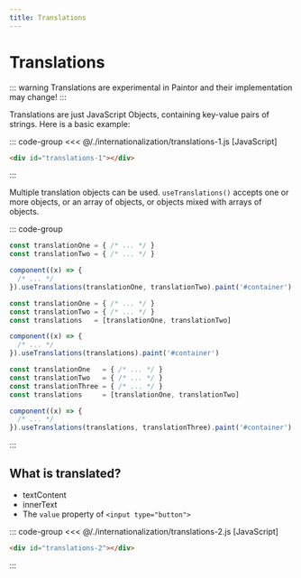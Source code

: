 ```yaml
---
title: Translations
---
```


<script setup>
  import { onMounted } from 'vue'
  
  onMounted(async () => {
    await import('./translations-1.js')
    await import('./translations-2.js')
  })
</script>

# Translations

::: warning
Translations are experimental in Paintor and their implementation may change!
:::

Translations are just JavaScript Objects, containing key-value pairs of strings.
Here is a basic example:

::: code-group
<<< @/./internationalization/translations-1.js [JavaScript]
```html [HTML]
<div id="translations-1"></div>
```
:::

<Badge type="warning" text="example" />
<div class="example">
  <div id="translations-1"></div>
</div>

Multiple translation objects can be used. `useTranslations()` accepts one or
more objects, or an array of objects, or objects mixed with arrays of objects.

::: code-group

```js [Multiple objects]
const translationOne = { /* ... */ }
const translationTwo = { /* ... */ }

component((x) => {
  /* ... */
}).useTranslations(translationOne, translationTwo).paint('#container')
```

```js [Array of objects]
const translationOne = { /* ... */ }
const translationTwo = { /* ... */ }
const translations   = [translationOne, translationTwo]

component((x) => {
  /* ... */
}).useTranslations(translations).paint('#container')
```

```js [Mixed]
const translationOne   = { /* ... */ }
const translationTwo   = { /* ... */ }
const translationThree = { /* ... */ }
const translations     = [translationOne, translationTwo]

component((x) => {
  /* ... */
}).useTranslations(translations, translationThree).paint('#container')
```
:::

## What is translated?

- textContent
- innerText
- The `value` property of `<input type="button">`

::: code-group
<<< @/./internationalization/translations-2.js [JavaScript]
```html [HTML]
<div id="translations-2"></div>
```
:::

<Badge type="warning" text="example" />
<div class="example">
  <div id="translations-2"></div>
</div>
